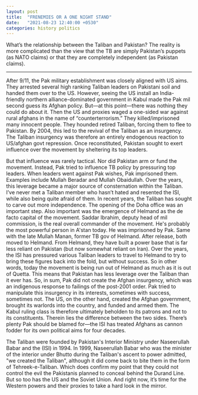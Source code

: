 ```yaml
---
layout: post
title:  "FRENEMIES OR A ONE NIGHT STAND"
date:   "2021-08-23 12:40:00 +0530"
categories: history politics
---
```


What’s the relationship between the Taliban and Pakistan? The reality is more complicated than the view that the TB are simply Pakistan’s puppets (as NATO claims) or that they are completely independent (as Pakistan claims).
<hr>
After 9/11, the Pak military establishment was closely aligned with US aims. They arrested several high ranking Taliban leaders on Pakistani soil and handed them over to the US. However, seeing the US install an India-friendly northern alliance-dominated government in Kabul made the Pak mil second guess its Afghan policy. But—at this point—there was nothing they could do about it. Then the US and proxies waged a one-sided war against rural afghans in the name of “counterterrorism.” They killed/imprisoned many innocent people. They hounded retired Taliban, forcing them to flee to Pakistan. By 2004, this led to the revival of the Taliban as an insurgency. The Taliban insurgency was therefore an entirely endogenous reaction to US/afghan govt repression. Once reconstituted, Pakistan sought to exert influence over the movement by sheltering its top leaders.

But that influence was rarely tactical. Nor did Pakistan arm or fund the movement. Instead, Pak tried to influence TB policy by pressuring top leaders. When leaders went against Pak wishes, Pak imprisoned them. Examples include Mullah Beradar and Mullah Obaidullah. Over the years, this leverage became a major source of consternation within the Taliban. I’ve never met a Taliban member who hasn’t hated and resented the ISI, while also being quite afraid of them. In recent years, the Taliban has sought to carve out more independence. The opening of the Doha office was an important step. Also important was the emergence of Helmand as the de facto capital of the movement. Saddar Ibrahim, deputy head of mil commission, is the real overall commander of the movement. He's probably the most powerful person in A'stan today. He was imprisoned by Pak. Same with the late Mullah Manan, former TB gov of Helmand. After release, both moved to Helmand. From Helmand, they have built a power base that is far less reliant on Pakistan (but now somewhat reliant on Iran). Over the years, the ISI has pressured various Taliban leaders to travel to Helmand to try to bring these figures back into the fold, but without success. So in other words, today the movement is being run out of Helmand as much as it is out of Quetta. This means that Pakistan has less leverage over the Taliban than it ever has. So, in sum, Pak did not create the Afghan insurgency, which was an indigenous response to failings of the post-2001 order. Pak tried to manipulate this insurgency in its interests, sometimes with success, sometimes not. The US, on the other hand, created the Afghan government, brought its warlords into the country, and funded and armed them. The Kabul ruling class is therefore ultimately beholden to its patrons and not to its constituents. Therein lies the difference between the two sides. There’s plenty Pak should be blamed for—the ISI has treated Afghans as cannon fodder for its own political aims for four decades. 

The Taliban were founded by Pakistan's Interior Ministry under Naseerullah Babar and the (ISI) in 1994. In 1999, Naseerullah Babar who was the minister of the interior under Bhutto during the Taliban's ascent to power admitted, "we created the Taliban", although it did come back to bite them in the form of Tehreek-e-Taliban. Which does confirm my point that they could not control the evil the Pakistanis planned to conceal behind the Durand Line. But so too has the US and the Soviet Union. And right now, it’s time for the Western powers and their proxies to take a hard look in the mirror.